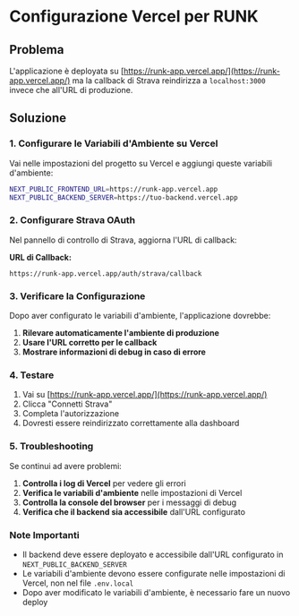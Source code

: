 # Configurazione Vercel per RUNK

## Problema

L'applicazione è deployata su [https://runk-app.vercel.app/](https://runk-app.vercel.app/) ma la callback di Strava reindirizza a `localhost:3000` invece che all'URL di produzione.

## Soluzione

### 1. Configurare le Variabili d'Ambiente su Vercel

Vai nelle impostazioni del progetto su Vercel e aggiungi queste variabili d'ambiente:

```bash
NEXT_PUBLIC_FRONTEND_URL=https://runk-app.vercel.app
NEXT_PUBLIC_BACKEND_SERVER=https://tuo-backend.vercel.app
```

### 2. Configurare Strava OAuth

Nel pannello di controllo di Strava, aggiorna l'URL di callback:

**URL di Callback:**

```
https://runk-app.vercel.app/auth/strava/callback
```

### 3. Verificare la Configurazione

Dopo aver configurato le variabili d'ambiente, l'applicazione dovrebbe:

1. **Rilevare automaticamente l'ambiente di produzione**
2. **Usare l'URL corretto per le callback**
3. **Mostrare informazioni di debug in caso di errore**

### 4. Testare

1. Vai su [https://runk-app.vercel.app/](https://runk-app.vercel.app/)
2. Clicca "Connetti Strava"
3. Completa l'autorizzazione
4. Dovresti essere reindirizzato correttamente alla dashboard

### 5. Troubleshooting

Se continui ad avere problemi:

1. **Controlla i log di Vercel** per vedere gli errori
2. **Verifica le variabili d'ambiente** nelle impostazioni di Vercel
3. **Controlla la console del browser** per i messaggi di debug
4. **Verifica che il backend sia accessibile** dall'URL configurato

### Note Importanti

- Il backend deve essere deployato e accessibile dall'URL configurato in `NEXT_PUBLIC_BACKEND_SERVER`
- Le variabili d'ambiente devono essere configurate nelle impostazioni di Vercel, non nel file `.env.local`
- Dopo aver modificato le variabili d'ambiente, è necessario fare un nuovo deploy
